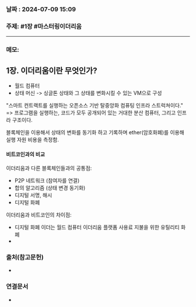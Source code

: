 
### 날짜 : 2024-07-09 15:09

### 주제: #1장 #마스터링이더리움

---
### 메모: 
## 1장. 이더리움이란 무엇인가? 
- 월드 컴퓨터
- 상태 머신 -> 싱글톤 상태와 그 상태를 변화시킬 수 있는 VM으로 구성

"스마트 컨트랙트를 실행하는 오픈소스 기반 탈중앙화 컴퓨팅 인프라 스트럭쳐이다."
=> 프로그램을 실행하는, 코드가 모두 공개되어 있는 거대한 분산 컴퓨터, 그리고 인프라 구조이다.

블록체인을 이용해서 상태의 변화를 동기화 하고 기록하며 ether(암호화폐)를 이용해 실행 자원 비용을 측정함.

#### 비트코인과의 비교
이더리움과 다른 블록체인들과의 공통점:
- P2P 네트워크 (참여자를 연결)
- 합의 알고리즘 (상태 변경 동기화)
- 디지털 서명, 해시
- 디지털 화폐

이더리움과 비트코인의 차이점:
- 디지털 화폐 이더는 월드 컴퓨터 이더리움 플랫폼 사용료 지불을 위한 유틸리티 화폐
- 


### 출처(참고문헌)
-

### 연결문서
-